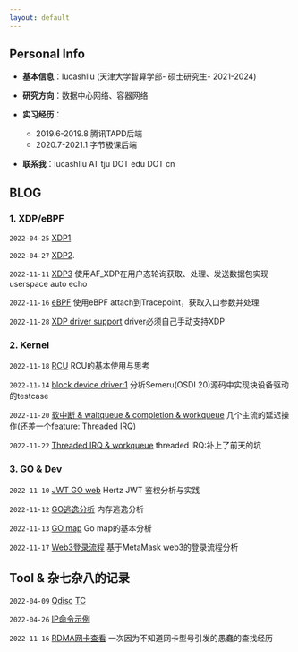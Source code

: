 ```yaml
---
layout: default
---
```


## Personal Info
+ **基本信息**：lucashliu  (天津大学智算学部-  硕士研究生-  2021-2024)
+ **研究方向**：数据中心网络、容器网络
+ **实习经历**：
  + 2019.6-2019.8 腾讯TAPD后端
  + 2020.7-2021.1 字节极课后端

+ **联系我**：lucashliu AT tju DOT edu DOT cn

## BLOG

### 1. XDP/eBPF

`2022-04-25`  [XDP1](./zp_1_xdp.html).

`2022-04-27`  [XDP2](./zp_2_xdp.html).

`2022-11-11`  [XDP3](https://note.youdao.com/s/K7H5TCsS)    使用AF_XDP在用户态轮询获取、处理、发送数据包实现userspace auto echo

`2022-11-16`  [eBPF](https://note.youdao.com/s/LIK6OcFF)     使用eBPF attach到Tracepoint，获取入口参数并处理

`2022-11-28`  [XDP driver support](https://note.youdao.com/s/Pi9LCcFN)   driver必须自己手动支持XDP



### 2. Kernel 

`2022-11-18` [RCU](https://note.youdao.com/s/OSh9iE6h)   RCU的基本使用与思考

`2022-11-14` [block device driver:1](https://note.youdao.com/s/XbmeobJS)   分析Semeru(OSDI 20)源码中实现块设备驱动的testcase

`2022-11-20` [软中断 & waitqueue & completion & workqueue](https://note.youdao.com/s/Gro9UOoA)  几个主流的延迟操作(还差一个feature: Threaded IRQ)

`2022-11-22` [Threaded IRQ & workqueue](https://note.youdao.com/s/9VZ6L4K) threaded IRQ:补上了前天的坑



### 3. GO & Dev

`2022-11-10` [JWT GO web](https://note.youdao.com/s/Q8fVpGHg)  Hertz JWT 鉴权分析与实践

`2022-11-12` [GO逃逸分析](https://note.youdao.com/s/TOMh2MgU)   内存逃逸分析

`2022-11-13` [GO map](https://note.youdao.com/s/MPSsj3qm)   Go map的基本分析

`2022-11-17` [Web3登录流程](https://note.youdao.com/s/OYAVJcfu)  基于MetaMask web3的登录流程分析





## Tool & 杂七杂八的记录

`2022-04-09`  [Qdisc](https://note.youdao.com/s/XQNOuATW)  [TC](https://note.youdao.com/s/WXRLLeNk)

``2022-04-26``  [IP命令示例](./zt_1_ip.md)

`2022-11-16`  [RDMA网卡查看](https://note.youdao.com/s/aC9L1GBd) 一次因为不知道网卡型号引发的愚蠢的查找经历





